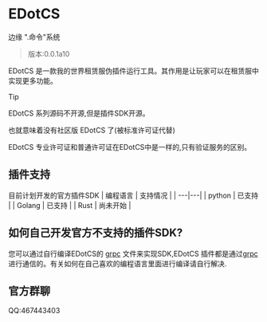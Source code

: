 # EDotCS
边缘 ".命令"系统

> 版本:0.0.1a10

EDotCS 是一款我的世界租赁服伪插件运行工具。其作用是让玩家可以在租赁服中实现更多功能。

> [!TIP]
> EDotCS 系列源码不开源,但是插件SDK开源。
> 
> 也就意味着没有社区版 EDotCS 了(被标准许可证代替)
> 
> EDotCS 专业许可证和普通许可证在EDotCS中是一样的,只有验证服务的区别。
> 
## 插件支持
目前计划开发的官方插件SDK
| 编程语言 | 支持情况 |
| ---|---|
| python | 已支持 |
| Golang | 已支持 |
| Rust | 尚未开始 | 

## 如何自己开发官方不支持的插件SDK?
您可以通过自行编译EDotCS的 [grpc](grpc) 文件来实现SDK,EDotCS 插件都是通过[grpc](grpc) 进行通信的。有关如何在自己喜欢的编程语言里面进行编译请自行解决.

## 官方群聊
QQ:467443403
